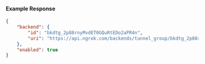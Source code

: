<!-- Code generated for API Clients. DO NOT EDIT. -->

#### Example Response

```json
{
	"backend": {
		"id": "bkdtg_2p88rnyMvdET0GQuRtEDo2aPR4n",
		"uri": "https://api.ngrok.com/backends/tunnel_group/bkdtg_2p88rnyMvdET0GQuRtEDo2aPR4n"
	},
	"enabled": true
}
```
